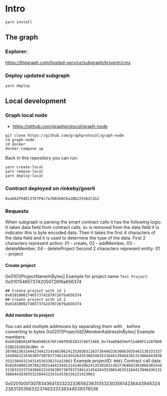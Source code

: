 # Intro

```shell
yarn install
```

## The graph
### Explorer:
https://thegraph.com/hosted-service/subgraph/krisgrm/cms
### Deploy updated subgraph
```shell
yarn deploy 
```

## Local development

### Graph local node
- https://github.com/graphprotocol/graph-node
```shell
git clone https://github.com/graphprotocol/graph-node
cd graph-node
cd docker
docker-compose up
```
Back in this repository you can run:
```shell
yarn create-local
yarn remove-local
yarn deploy-local
```

### Contract deployed on rinkeby/goerli
`0xab62F94EC37E7F8c7a7DA560C6a1B6225362Cd12`

### Requests
When subgraph is parsing the smart contract calls it has the following logic:
It takes data field from contract calls. `0x` is removed from the data field it is indicator this is byte encoded data.
Then it takes the first 4 characters of the data field and it is used to determine the type of the data.
First 2 characters represent action:
01 - create, 02 - addMember, 03 - deleteMember, 04 - deleteProject
Second 2 characters represent entity:
01 - project
#### Create project
0x0101[ProjectNameInBytes]
Example for project name `Test Project`: 0x0101546573742050726f6a656374
```shell
## Creata project with id 1
0x01010001746573742d70726f6a656374
## Create project with id 2
0x01010002746573742d70726f6a656374
```
#### Add member to project
You can add multiple addresses by separating them with `_` before converting to bytes
0x0201[ProjectId][MemberAddressInBytes]
Example members: `0xb01DB4A1AF9bA5001676Fc60f05D1833746f2460_0x74aAEBd50eF51dA9FCa10fD00528D241E63b1B0c` -> `3078623031444234413141463962413530303136373646633630663035443138333337343666323436305f307837346141454264353065463531644139464361313066443030353238443234314536336231423063`
Example projectID: `0001`
Contract call data: `0x020100013078623031444234413141463962413530303136373646633630663035443138333337343666323436305f307837346141454264353065463531644139464361313066443030353238443234314536336231423063`



0x02010001307834364133323233656236313532303561423644394632423831303563323746333338344539376536